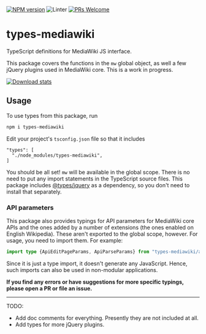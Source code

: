 [![NPM version](https://img.shields.io/npm/v/types-mediawiki.svg)](https://www.npmjs.com/package/types-mediawiki)
![Linter](https://github.com/wikimedia-gadgets/types-mediawiki/workflows/Lint/badge.svg)
[![PRs Welcome](https://img.shields.io/badge/PRs-welcome-brightgreen.svg?style=flat-square)](http://makeapullrequest.com)

# types-mediawiki
TypeScript definitions for MediaWiki JS interface.

This package covers the functions in the `mw` global object, as well a few jQuery plugins used in MediaWiki core. This is a work in progress.

[![Download stats](https://nodei.co/npm/types-mediawiki.png?downloads=true&downloadRank=true)](https://nodei.co/npm/types-mediawiki/)

## Usage

To use types from this package, run 

```bash
npm i types-mediawiki
```

Edit your project's `tsconfig.json` file so that it includes

```
"types": [
  "./node_modules/types-mediawiki",
]
```

You should be all set! `mw` will be available in the global scope. There is no need to put any import statements in the TypeScript source files. This package includes [@types/jquery](https://www.npmjs.com/package/@types/jquery) as a dependency, so you don't need to install that separately.

### API parameters

This package also provides typings for API parameters for MediaWiki core APIs and the ones added by a number of extensions (the ones enabled on English Wikipedia). These aren't exported to the global scope, however. For usage, you need to import them. For example:

```ts
import type {ApiEditPageParams, ApiParseParams} from "types-mediawiki/api_params";
```

Since it is just a type import, it doesn't generate any JavaScript. Hence, such imports can also be used in non-modular applications. 

**If you find any errors or have suggestions for more specific typings, please open a PR or file an issue.**

----

TODO:
- Add doc comments for everything. Presently they are not included at all.
- Add types for more jQuery plugins.
